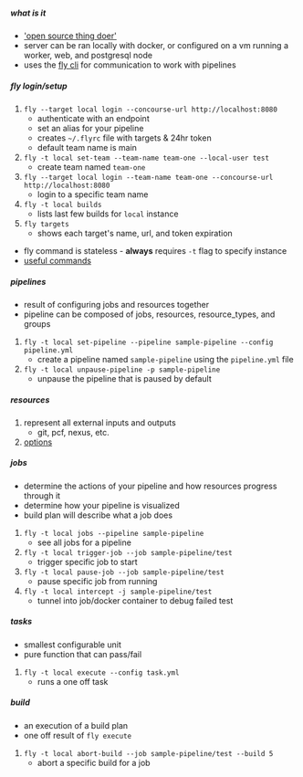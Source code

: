 
##### what is it
 + ['open source thing doer'](https://concourse-ci.org/)
 + server can be ran locally with docker, or configured on a vm running a worker, web, and postgresql node
 + uses the [fly cli](https://concourse-ci.org/fly.html) for communication to work with pipelines

##### fly login/setup
1. `fly --target local login --concourse-url http://localhost:8080`
    - authenticate with an endpoint
    - set an alias for your pipeline
    - creates `~/.flyrc` file with targets & 24hr token
    - default team name is main
1. `fly -t local set-team --team-name team-one --local-user test`
    - create team named `team-one`
1. `fly --target local login --team-name team-one --concourse-url http://localhost:8080`
    - login to a specific team name
1. `fly -t local builds`
    - lists last few builds for `local` instance
1. `fly targets`
    - shows each target's name, url, and token expiration
+ fly command is stateless - __always__ requires `-t` flag to specify instance
+ [useful commands](https://concourse-ci.org/fly.html)

##### pipelines
+ result of configuring jobs and resources together
+ pipeline can be composed of jobs, resources, resource_types, and groups
1. `fly -t local set-pipeline --pipeline sample-pipeline --config pipeline.yml`
    - create a pipeline named `sample-pipeline` using the `pipeline.yml` file
1. `fly -t local unpause-pipeline -p sample-pipeline`
    - unpause the pipeline that is paused by default
 
##### resources
1. represent all external inputs and outputs
    - git, pcf, nexus, etc.
1. [options](https://github.com/concourse?query=-resource)
 
##### jobs
+ determine the actions of your pipeline and how resources progress through it
+ determine how your pipeline is visualized
+ build plan will describe what a job does
 
1. `fly -t local jobs --pipeline sample-pipeline`
    - see all jobs for a pipeline
1. `fly -t local trigger-job --job sample-pipeline/test`
    - trigger specific job to start
1. `fly -t local pause-job --job sample-pipeline/test`
    - pause specific job from running
1. `fly -t local intercept -j sample-pipeline/test`
    - tunnel into job/docker container to debug failed test
  
##### tasks
+ smallest configurable unit
+ pure function that can pass/fail
 
1. `fly -t local execute --config task.yml`
    - runs a one off task
   
##### build
+ an execution of a build plan
+ one off result of `fly execute`
 
1. `fly -t local abort-build --job sample-pipeline/test --build 5`
    - abort a specific build for a job
